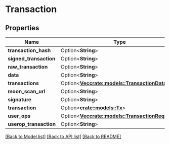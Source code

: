 # Transaction

## Properties

| Name                    | Type                                                                                                               | Description | Notes       |
| ----------------------- | ------------------------------------------------------------------------------------------------------------------ | ----------- | ----------- |
| **transaction\_hash**   | Option<**String**>                                                                                                 |             | \[optional] |
| **signed\_transaction** | Option<**String**>                                                                                                 |             | \[optional] |
| **raw\_transaction**    | Option<**String**>                                                                                                 |             | \[optional] |
| **data**                | Option<**String**>                                                                                                 |             | \[optional] |
| **transactions**        | Option<[**Vec**](transactiondata.md)[**crate::models::TransactionData**](crate::models::TransactionData)>          |             | \[optional] |
| **moon\_scan\_url**     | Option<**String**>                                                                                                 |             | \[optional] |
| **signature**           | Option<**String**>                                                                                                 |             | \[optional] |
| **transaction**         | Option<[**crate::models::Tx**](tx.md)>                                                                             |             | \[optional] |
| **user\_ops**           | Option<[**Vec**](transactionrequest.md)[**crate::models::TransactionRequest**](crate::models::TransactionRequest)> |             | \[optional] |
| **userop\_transaction** | Option<**String**>                                                                                                 |             | \[optional] |

[\[Back to Model list\]](./#documentation-for-models) [\[Back to API list\]](./#documentation-for-api-endpoints) [\[Back to README\]](./)
